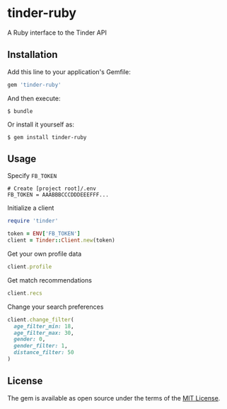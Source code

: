 # tinder-ruby

A Ruby interface to the Tinder API

## Installation

Add this line to your application's Gemfile:

```ruby
gem 'tinder-ruby'
```

And then execute:

    $ bundle

Or install it yourself as:

    $ gem install tinder-ruby

## Usage

Specify `FB_TOKEN`

```text
# Create [project root]/.env
FB_TOKEN = AAABBBCCCDDDEEEFFF...
```

Initialize a client

```ruby
require 'tinder'

token = ENV['FB_TOKEN']
client = Tinder::Client.new(token)
```

Get your own profile data

```ruby
client.profile
```

Get match recommendations

```ruby
client.recs
```

Change your search preferences

```ruby
client.change_filter(
  age_filter_min: 18,
  age_filter_max: 30,
  gender: 0,
  gender_filter: 1,
  distance_filter: 50
)
```

## License

The gem is available as open source under the terms of the [MIT License](https://opensource.org/licenses/MIT).
